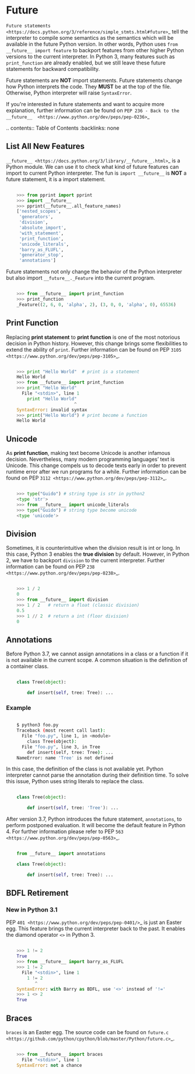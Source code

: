 
# Future

``Future statements <https://docs.python.org/3/reference/simple_stmts.html#future>``_
tell the interpreter to compile some semantics as the semantics which will be
available in the future Python version. In other words, Python uses ``from __future__ import feature``
to backport features from other higher Python versions to the current interpreter.
In Python 3, many features such as ``print_function`` are already enabled, but
we still leave these future statements for backward compatibility.

Future statements are **NOT** import statements. Future statements change how
Python interprets the code. They **MUST** be at the top of the file. Otherwise,
Python interpreter will raise ``SyntaxError``.

If you're interested in future statements and want to acquire more explanation,
further information can be found on `PEP 236 - Back to the __future__  <https://www.python.org/dev/peps/pep-0236>`_

.. contents:: Table of Contents
    :backlinks: none

## List All New Features

`__future__ <https://docs.python.org/3/library/__future__.html>`_ is a Python
module. We can use it to check what kind of future features can import to
current Python interpreter. The fun is ``import __future__`` is **NOT** a future
statement, it is a import statement.

```python

    >>> from pprint import pprint
    >>> import __future__
    >>> pprint(__future__.all_feature_names)
    ['nested_scopes',
     'generators',
     'division',
     'absolute_import',
     'with_statement',
     'print_function',
     'unicode_literals',
     'barry_as_FLUFL',
     'generator_stop',
     'annotations']
```

Future statements not only change the behavior of the Python interpreter but
also import ``__future__._Feature`` into the current program.

```python

    >>> from __future__ import print_function
    >>> print_function
    _Feature((2, 6, 0, 'alpha', 2), (3, 0, 0, 'alpha', 0), 65536)
```

## Print Function

Replacing **print statement** to  **print function** is one of the most
notorious decision in Python history. However, this change brings some
flexibilities to extend the ability of ``print``. Further information can
be found on PEP `3105 <https://www.python.org/dev/peps/pep-3105>`_.

```python

    >>> print "Hello World"  # print is a statement
    Hello World
    >>> from __future__ import print_function
    >>> print "Hello World"
      File "<stdin>", line 1
        print "Hello World"
                          ^
    SyntaxError: invalid syntax
    >>> print("Hello World") # print become a function
    Hello World
```

## Unicode

As **print function**, making text become Unicode is another infamous decision.
Nevertheless, many modern programming languages’ text is Unicode. This change
compels us to decode texts early in order to prevent runtime error after we
run programs for a while. Further information can be found on PEP
`3112 <https://www.python.org/dev/peps/pep-3112>`_.

```python

    >>> type("Guido") # string type is str in python2
    <type 'str'>
    >>> from __future__ import unicode_literals
    >>> type("Guido") # string type become unicode
    <type 'unicode'>
```

## Division

Sometimes, it is counterintuitive when the division result is int or long.
In this case, Python 3 enables the **true division** by default. However, in
Python 2, we have to backport ``division`` to the current interpreter. Further
information can be found on  PEP `238 <https://www.python.org/dev/peps/pep-0238>`_.

```python

    >>> 1 / 2
    0
    >>> from __future__ import division
    >>> 1 / 2   # return a float (classic division)
    0.5
    >>> 1 // 2  # return a int (floor division)
    0
```

## Annotations

Before Python 3.7, we cannot assign annotations in a class or a function if
it is not available in the current scope. A common situation is the definition
of a container class.

```python

    class Tree(object):

        def insert(self, tree: Tree): ...
```

### Example

```bash

    $ python3 foo.py
    Traceback (most recent call last):
      File "foo.py", line 1, in <module>
        class Tree(object):
      File "foo.py", line 3, in Tree
        def insert(self, tree: Tree): ...
    NameError: name 'Tree' is not defined
```

In this case, the definition of the class is not available yet. Python interpreter
cannot parse the annotation during their definition time. To solve this issue,
Python uses string literals to replace the class.

```python

    class Tree(object):

        def insert(self, tree: 'Tree'): ...
```

After version 3.7, Python introduces the future statement, ``annotations``, to
perform postponed evaluation. It will become the default feature in Python 4.
For further information please refer to PEP `563 <https://www.python.org/dev/peps/pep-0563>`_.

```python

    from __future__ import annotations

    class Tree(object):

        def insert(self, tree: Tree): ...
```

## BDFL Retirement

### New in Python 3.1

PEP `401 <https://www.python.org/dev/peps/pep-0401/>`_ is just an Easter egg.
This feature brings the current interpreter back to the past. It enables the
diamond operator ``<>`` in Python 3.

```python

    >>> 1 != 2
    True
    >>> from __future__ import barry_as_FLUFL
    >>> 1 != 2
      File "<stdin>", line 1
        1 != 2
           ^
    SyntaxError: with Barry as BDFL, use '<>' instead of '!='
    >>> 1 <> 2
    True
```

## Braces

``braces`` is an Easter egg. The source code can be found on
`future.c <https://github.com/python/cpython/blob/master/Python/future.c>`_.

```python

    >>> from __future__ import braces
      File "<stdin>", line 1
    SyntaxError: not a chance
```
